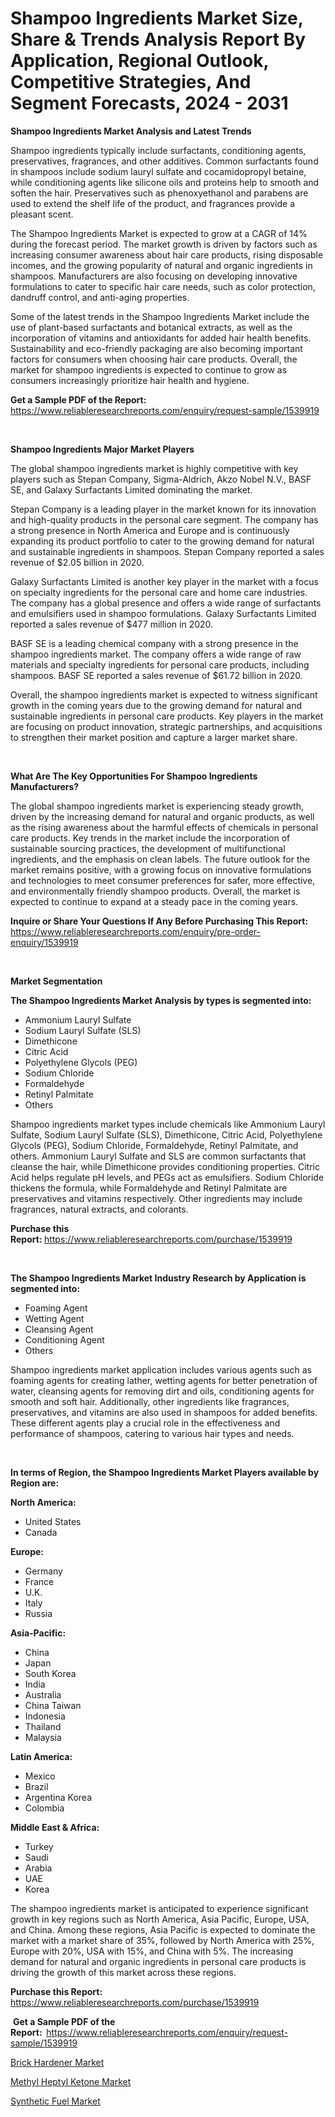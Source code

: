 <p><h1>Shampoo Ingredients Market Size, Share & Trends Analysis Report By Application, Regional Outlook, Competitive Strategies, And Segment Forecasts, 2024 - 2031</h1></p><p><strong>Shampoo Ingredients Market Analysis and Latest Trends</strong></p>
<p><p>Shampoo ingredients typically include surfactants, conditioning agents, preservatives, fragrances, and other additives. Common surfactants found in shampoos include sodium lauryl sulfate and cocamidopropyl betaine, while conditioning agents like silicone oils and proteins help to smooth and soften the hair. Preservatives such as phenoxyethanol and parabens are used to extend the shelf life of the product, and fragrances provide a pleasant scent.</p><p>The Shampoo Ingredients Market is expected to grow at a CAGR of 14% during the forecast period. The market growth is driven by factors such as increasing consumer awareness about hair care products, rising disposable incomes, and the growing popularity of natural and organic ingredients in shampoos. Manufacturers are also focusing on developing innovative formulations to cater to specific hair care needs, such as color protection, dandruff control, and anti-aging properties.</p><p>Some of the latest trends in the Shampoo Ingredients Market include the use of plant-based surfactants and botanical extracts, as well as the incorporation of vitamins and antioxidants for added hair health benefits. Sustainability and eco-friendly packaging are also becoming important factors for consumers when choosing hair care products. Overall, the market for shampoo ingredients is expected to continue to grow as consumers increasingly prioritize hair health and hygiene.</p></p>
<p><strong>Get a Sample PDF of the Report:&nbsp;</strong> <a href="https://www.reliableresearchreports.com/enquiry/request-sample/1539919">https://www.reliableresearchreports.com/enquiry/request-sample/1539919</a></p>
<p>&nbsp;</p>
<p><strong>Shampoo Ingredients Major Market Players</strong></p>
<p><p>The global shampoo ingredients market is highly competitive with key players such as Stepan Company, Sigma-Aldrich, Akzo Nobel N.V., BASF SE, and Galaxy Surfactants Limited dominating the market. </p><p>Stepan Company is a leading player in the market known for its innovation and high-quality products in the personal care segment. The company has a strong presence in North America and Europe and is continuously expanding its product portfolio to cater to the growing demand for natural and sustainable ingredients in shampoos. Stepan Company reported a sales revenue of $2.05 billion in 2020.</p><p>Galaxy Surfactants Limited is another key player in the market with a focus on specialty ingredients for the personal care and home care industries. The company has a global presence and offers a wide range of surfactants and emulsifiers used in shampoo formulations. Galaxy Surfactants Limited reported a sales revenue of $477 million in 2020.</p><p>BASF SE is a leading chemical company with a strong presence in the shampoo ingredients market. The company offers a wide range of raw materials and specialty ingredients for personal care products, including shampoos. BASF SE reported a sales revenue of $61.72 billion in 2020.</p><p>Overall, the shampoo ingredients market is expected to witness significant growth in the coming years due to the growing demand for natural and sustainable ingredients in personal care products. Key players in the market are focusing on product innovation, strategic partnerships, and acquisitions to strengthen their market position and capture a larger market share.</p></p>
<p>&nbsp;</p>
<p><strong>What Are The Key Opportunities For Shampoo Ingredients Manufacturers?</strong></p>
<p><p>The global shampoo ingredients market is experiencing steady growth, driven by the increasing demand for natural and organic products, as well as the rising awareness about the harmful effects of chemicals in personal care products. Key trends in the market include the incorporation of sustainable sourcing practices, the development of multifunctional ingredients, and the emphasis on clean labels. The future outlook for the market remains positive, with a growing focus on innovative formulations and technologies to meet consumer preferences for safer, more effective, and environmentally friendly shampoo products. Overall, the market is expected to continue to expand at a steady pace in the coming years.</p></p>
<p><strong>Inquire or Share Your Questions If Any Before Purchasing This Report:</strong> <a href="https://www.reliableresearchreports.com/enquiry/pre-order-enquiry/1539919">https://www.reliableresearchreports.com/enquiry/pre-order-enquiry/1539919</a></p>
<p>&nbsp;</p>
<p><strong>Market Segmentation</strong></p>
<p><strong>The Shampoo Ingredients Market Analysis by types is segmented into:</strong></p>
<p><ul><li>Ammonium Lauryl Sulfate</li><li>Sodium Lauryl Sulfate (SLS)</li><li>Dimethicone</li><li>Citric Acid</li><li>Polyethylene Glycols (PEG)</li><li>Sodium Chloride</li><li>Formaldehyde</li><li>Retinyl Palmitate</li><li>Others</li></ul></p>
<p><p>Shampoo ingredients market types include chemicals like Ammonium Lauryl Sulfate, Sodium Lauryl Sulfate (SLS), Dimethicone, Citric Acid, Polyethylene Glycols (PEG), Sodium Chloride, Formaldehyde, Retinyl Palmitate, and others. Ammonium Lauryl Sulfate and SLS are common surfactants that cleanse the hair, while Dimethicone provides conditioning properties. Citric Acid helps regulate pH levels, and PEGs act as emulsifiers. Sodium Chloride thickens the formula, while Formaldehyde and Retinyl Palmitate are preservatives and vitamins respectively. Other ingredients may include fragrances, natural extracts, and colorants.</p></p>
<p><strong>Purchase this Report:&nbsp;</strong><a href="https://www.reliableresearchreports.com/purchase/1539919">https://www.reliableresearchreports.com/purchase/1539919</a></p>
<p>&nbsp;</p>
<p><strong>The Shampoo Ingredients Market Industry Research by Application is segmented into:</strong></p>
<p><ul><li>Foaming Agent</li><li>Wetting Agent</li><li>Cleansing Agent</li><li>Conditioning Agent</li><li>Others</li></ul></p>
<p><p>Shampoo ingredients market application includes various agents such as foaming agents for creating lather, wetting agents for better penetration of water, cleansing agents for removing dirt and oils, conditioning agents for smooth and soft hair. Additionally, other ingredients like fragrances, preservatives, and vitamins are also used in shampoos for added benefits. These different agents play a crucial role in the effectiveness and performance of shampoos, catering to various hair types and needs.</p></p>
<p>&nbsp;</p>
<p><strong>In terms of Region, the Shampoo Ingredients Market Players available by Region are:</strong></p>
<p>
    <p> <strong> North America: </strong>
        <ul>
            <li>United States</li>
            <li>Canada</li>
        </ul>
        </p> 
    <p> <strong> Europe: </strong>
        <ul>
            <li>Germany</li>
            <li>France</li>
            <li>U.K.</li>
            <li>Italy</li>
            <li>Russia</li>
        </ul>
        </p> 
    <p> <strong> Asia-Pacific: </strong>
        <ul>
            <li>China</li>
            <li>Japan</li>
            <li>South Korea</li>
            <li>India</li>
            <li>Australia</li>
            <li>China Taiwan</li>
            <li>Indonesia</li>
            <li>Thailand</li>
            <li>Malaysia</li>
        </ul>
        </p> 
    <p> <strong> Latin America: </strong>
        <ul>
            <li>Mexico</li>
            <li>Brazil</li>
            <li>Argentina Korea</li>
            <li>Colombia</li>
        </ul>
        </p> 
    <p> <strong> Middle East & Africa: </strong>
        <ul>
            <li>Turkey</li>
            <li>Saudi</li>
            <li>Arabia</li>
            <li>UAE</li>
            <li>Korea</li>
        </ul>
    </p>
    </p>
<p><p>The shampoo ingredients market is anticipated to experience significant growth in key regions such as North America, Asia Pacific, Europe, USA, and China. Among these regions, Asia Pacific is expected to dominate the market with a market share of 35%, followed by North America with 25%, Europe with 20%, USA with 15%, and China with 5%. The increasing demand for natural and organic ingredients in personal care products is driving the growth of this market across these regions.</p></p>
<p><strong>Purchase this Report: </strong><a href="https://www.reliableresearchreports.com/purchase/1539919">https://www.reliableresearchreports.com/purchase/1539919</a></p>
<p>&nbsp;<strong>Get a Sample PDF of the Report:&nbsp;&nbsp;</strong><a href="https://www.reliableresearchreports.com/enquiry/request-sample/1539919">https://www.reliableresearchreports.com/enquiry/request-sample/1539919</a></p>
<p><strong></strong></p>
<p><p><a href="https://github.com/timeliteaut/Market-Research-Report-List-1/blob/main/brick-hardener-market.md">Brick Hardener Market</a></p><p><a href="https://github.com/seekum/Market-Research-Report-List-1/blob/main/methyl-heptyl-ketone-market.md">Methyl Heptyl Ketone Market</a></p><p><a href="https://github.com/bobicer/Market-Research-Report-List-2/blob/main/synthetic-fuel-market.md">Synthetic Fuel Market</a></p></p>